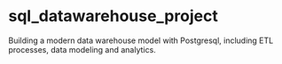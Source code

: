# sql_datawarehouse_project
Building a modern data warehouse model with Postgresql, including ETL processes, data modeling and analytics.
